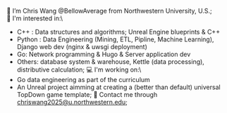 👋 I’m Chris Wang @BellowAverage from Northwestern University, U.S.;\
🌱 I'm interested in:\
-   C++ : Data structures and algorithms; Unreal Engine blueprints & C++
-   Python : Data Engineering (Mining, ETL, Pipline, Machine Learning), Django web dev (nginx & uwsgi deployment)
-   Go: Network programming & Hugo & Server application dev
-   Others: database system & warehouse, Kettle (data processing), distributive calculation;
💻 I'm working on:\
-   Go data engineering as part of the curriculum
-   An Unreal project aimming at creating a (better than default) universal TopDown game template;
📧 Contact me through chriswang2025@u.northwestern.edu;
